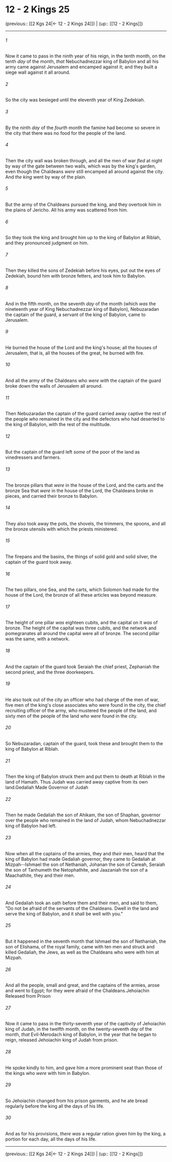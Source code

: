 # 12 - 2 Kings 25

(previous:: [[2 Kgs 24|← 12 - 2 Kings 24]]) | (up:: [[12 - 2 Kings]])

***


###### 1 
Now it came to pass in the ninth year of his reign, in the tenth month, on the tenth _day_ of the month, _that_ Nebuchadnezzar king of Babylon and all his army came against Jerusalem and encamped against it; and they built a siege wall against it all around. 

###### 2 
So the city was besieged until the eleventh year of King Zedekiah. 

###### 3 
By the ninth _day_ of the _fourth_ month the famine had become so severe in the city that there was no food for the people of the land. 

###### 4 
Then the city wall was broken through, and all the men of war _fled_ at night by way of the gate between two walls, which was by the king's garden, even though the Chaldeans _were_ still encamped all around against the city. And _the king_ went by way of the plain. 

###### 5 
But the army of the Chaldeans pursued the king, and they overtook him in the plains of Jericho. All his army was scattered from him. 

###### 6 
So they took the king and brought him up to the king of Babylon at Riblah, and they pronounced judgment on him. 

###### 7 
Then they killed the sons of Zedekiah before his eyes, put out the eyes of Zedekiah, bound him with bronze fetters, and took him to Babylon. 

###### 8 
And in the fifth month, on the seventh _day_ of the month (which _was_ the nineteenth year of King Nebuchadnezzar king of Babylon), Nebuzaradan the captain of the guard, a servant of the king of Babylon, came to Jerusalem. 

###### 9 
He burned the house of the Lord and the king's house; all the houses of Jerusalem, that is, all the houses of the great, he burned with fire. 

###### 10 
And all the army of the Chaldeans who _were with_ the captain of the guard broke down the walls of Jerusalem all around. 

###### 11 
Then Nebuzaradan the captain of the guard carried away captive the rest of the people _who_ remained in the city and the defectors who had deserted to the king of Babylon, with the rest of the multitude. 

###### 12 
But the captain of the guard left _some_ of the poor of the land as vinedressers and farmers. 

###### 13 
The bronze pillars that _were_ in the house of the Lord, and the carts and the bronze Sea that _were_ in the house of the Lord, the Chaldeans broke in pieces, and carried their bronze to Babylon. 

###### 14 
They also took away the pots, the shovels, the trimmers, the spoons, and all the bronze utensils with which the priests ministered. 

###### 15 
The firepans and the basins, the things of solid gold and solid silver, the captain of the guard took away. 

###### 16 
The two pillars, one Sea, and the carts, which Solomon had made for the house of the Lord, the bronze of all these articles was beyond measure. 

###### 17 
The height of one pillar _was_ eighteen cubits, and the capital on it _was_ of bronze. The height of the capital was three cubits, and the network and pomegranates all around the capital were all of bronze. The second pillar was the same, with a network. 

###### 18 
And the captain of the guard took Seraiah the chief priest, Zephaniah the second priest, and the three doorkeepers. 

###### 19 
He also took out of the city an officer who had charge of the men of war, five men of the king's close associates who were found in the city, the chief recruiting officer of the army, who mustered the people of the land, and sixty men of the people of the land _who were_ found in the city. 

###### 20 
So Nebuzaradan, captain of the guard, took these and brought them to the king of Babylon at Riblah. 

###### 21 
Then the king of Babylon struck them and put them to death at Riblah in the land of Hamath. Thus Judah was carried away captive from its own land.Gedaliah Made Governor of Judah 

###### 22 
Then he made Gedaliah the son of Ahikam, the son of Shaphan, governor over the people who remained in the land of Judah, whom Nebuchadnezzar king of Babylon had left. 

###### 23 
Now when all the captains of the armies, they and _their_ men, heard that the king of Babylon had made Gedaliah governor, they came to Gedaliah at Mizpah--Ishmael the son of Nethaniah, Johanan the son of Careah, Seraiah the son of Tanhumeth the Netophathite, and Jaazaniah the son of a Maachathite, they and their men. 

###### 24 
And Gedaliah took an oath before them and their men, and said to them, "Do not be afraid of the servants of the Chaldeans. Dwell in the land and serve the king of Babylon, and it shall be well with you." 

###### 25 
But it happened in the seventh month that Ishmael the son of Nethaniah, the son of Elishama, of the royal family, came with ten men and struck and killed Gedaliah, the Jews, as well as the Chaldeans who were with him at Mizpah. 

###### 26 
And all the people, small and great, and the captains of the armies, arose and went to Egypt; for they were afraid of the Chaldeans.Jehoiachin Released from Prison 

###### 27 
Now it came to pass in the thirty-seventh year of the captivity of Jehoiachin king of Judah, in the twelfth month, on the twenty-seventh _day_ of the month, _that_ Evil-Merodach king of Babylon, in the year that he began to reign, released Jehoiachin king of Judah from prison. 

###### 28 
He spoke kindly to him, and gave him a more prominent seat than those of the kings who _were_ with him in Babylon. 

###### 29 
So Jehoiachin changed from his prison garments, and he ate bread regularly before the king all the days of his life. 

###### 30 
And as for his provisions, _there was_ a regular ration given him by the king, a portion for each day, all the days of his life.

***

(previous:: [[2 Kgs 24|← 12 - 2 Kings 24]]) | (up:: [[12 - 2 Kings]])
